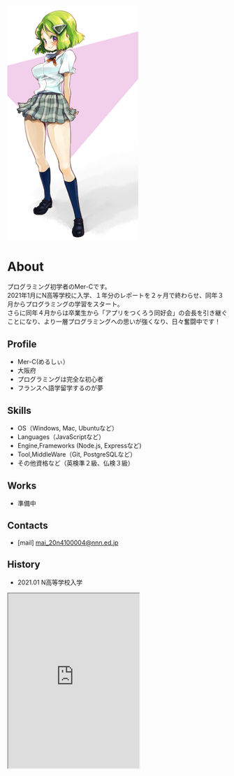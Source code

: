 
<img src ="20190706.jpg" alt="my image01" width="300">

# About
プログラミング初学者のMer-Cです。  
2021年1月にN高等学校に入学、１年分のレポートを２ヶ月で終わらせ、同年３月からプログラミングの学習をスタート。  
さらに同年４月からは卒業生から「アプリをつくろう同好会」の会長を引き継ぐことになり、より一層プログラミングへの思いが強くなり、日々奮闘中です！

## Profile
- Mer-C(めるしぃ）  
- 大阪府  
- プログラミングは完全な初心者
- フランスへ語学留学するのが夢

## Skills
- OS（Windows, Mac, Ubuntuなど）
- Languages（JavaScriptなど）
- Engine,Frameworks (Node.js, Expressなど)
- Tool,MiddleWare（Git, PostgreSQLなど）
- その他資格など（英検準２級、仏検３級）

## Works
- 準備中

## Contacts
- [mail] mai_20n4100004@nnn.ed.jp

## History
- 2021.01 N高等学校入学

<iframe src="https://openprocessing.org/sketch/1150968/embed/" width="８００" height="400"></iframe>
